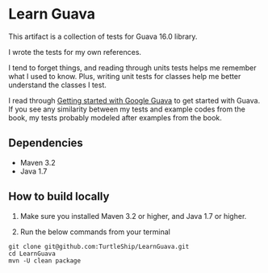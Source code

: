 # Learn Guava

This artifact is a collection of tests for Guava 16.0 library.

I wrote the tests for my own references.

I tend to forget things, and reading through units tests helps me remember what I used to know. Plus, writing unit tests for classes help me better understand the classes I test.

I read through [Getting started with Google Guava](http://www.amazon.com/Getting-started-Google-Guava-Bejeck-ebook/dp/B00EJIZRG6/ref=sr_1_1?ie=UTF8&qid=1398319339&sr=8-1&keywords=getting+started+with+guava) to get started with Guava. If you see any similarity between my tests and example codes from the book, my tests probably modeled after examples from the book.


## Dependencies
- Maven 3.2
- Java 1.7

## How to build locally
1. Make sure you installed Maven 3.2 or higher, and Java 1.7 or higher.

2. Run the below commands from your terminal

```
git clone git@github.com:TurtleShip/LearnGuava.git
cd LearnGuava
mvn -U clean package
```
